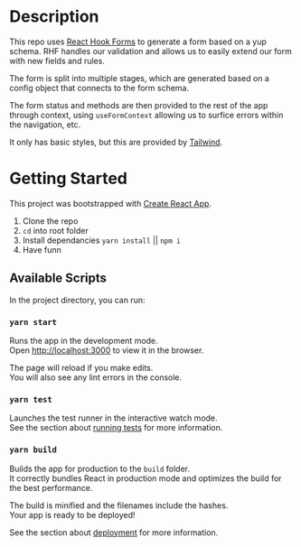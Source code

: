 # Description

This repo uses [React Hook Forms](https://react-hook-form.com/) to generate a form based on a yup schema. RHF handles our validation and allows us to easily extend our form with new fields and rules.

The form is split into multiple stages, which are generated based on a config object that connects to the form schema.

The form status and methods are then provided to the rest of the app through context, using `useFormContext` allowing us to surfice errors within the navigation, etc.

It only has basic styles, but this are provided by [Tailwind](https://tailwindcss.com/).

# Getting Started

This project was bootstrapped with [Create React App](https://github.com/facebook/create-react-app).

1. Clone the repo
1. `cd` into root folder
1. Install dependancies `yarn install` || `npm i`
1. Have funn

## Available Scripts

In the project directory, you can run:

### `yarn start`

Runs the app in the development mode.\
Open [http://localhost:3000](http://localhost:3000) to view it in the browser.

The page will reload if you make edits.\
You will also see any lint errors in the console.

### `yarn test`

Launches the test runner in the interactive watch mode.\
See the section about [running tests](https://facebook.github.io/create-react-app/docs/running-tests) for more information.

### `yarn build`

Builds the app for production to the `build` folder.\
It correctly bundles React in production mode and optimizes the build for the best performance.

The build is minified and the filenames include the hashes.\
Your app is ready to be deployed!

See the section about [deployment](https://facebook.github.io/create-react-app/docs/deployment) for more information.

